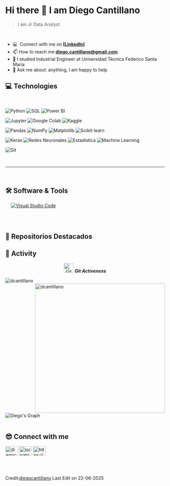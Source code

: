 ### <h1>Hi there 👋 I am Diego Cantillano</h1>

> I am Jr Data Analyst
<br />

<!--- 🌱 &nbsp;I'm currently studying for Bsc. (Hons.) in IT at University of Moratuwa-->
- :computer: &nbsp;Connect with me on **[[LinkedIn](https://www.linkedin.com/in/diegocantillano/)]**
- 📫 How to reach me **diego.cantillano@gmail.com**
- 📝 I studied Industrial Engineer at Universidad Técnica Federico Santa María
- 💬 Ask me about: anything, I am happy to help
  

## 💻 Technologies 

<div>
<Br>
 
![Python](https://img.shields.io/badge/Python-3776AB?style=for-the-badge&logo=python&logoColor=white)
![SQL](https://img.shields.io/badge/SQL-336791?style=for-the-badge&logo=postgresql&logoColor=white)
![Power BI](https://img.shields.io/badge/PowerBI-F2C811?style=for-the-badge&logo=powerbi&logoColor=black)

![Jupyter](https://img.shields.io/badge/Jupyter-F37626?style=for-the-badge&logo=jupyter&logoColor=white)
![Google Colab](https://img.shields.io/badge/Colab-F9AB00?style=for-the-badge&logo=googlecolab&logoColor=white)
![Kaggle](https://img.shields.io/badge/Kaggle-20BEFF?style=for-the-badge&logo=kaggle&logoColor=white)

![Pandas](https://img.shields.io/badge/Pandas-150458?style=for-the-badge&logo=pandas&logoColor=white)
![NumPy](https://img.shields.io/badge/NumPy-013243?style=for-the-badge&logo=numpy&logoColor=white)
![Matplotlib](https://img.shields.io/badge/Matplotlib-11557c?style=for-the-badge&logo=plotly&logoColor=white)
![Scikit-learn](https://img.shields.io/badge/Scikit--learn-F7931E?style=for-the-badge&logo=scikit-learn&logoColor=white)

![Keras](https://img.shields.io/badge/Keras-D00000?style=for-the-badge&logo=keras&logoColor=white)
![Redes Neuronales](https://img.shields.io/badge/Redes%20Neuronales-673AB7?style=for-the-badge&logo=tensorflow&logoColor=white)
![Estadística](https://img.shields.io/badge/Estadística-4CAF50?style=for-the-badge)
![Machine Learning](https://img.shields.io/badge/Machine%20Learning-009688?style=for-the-badge&logo=scikit-learn&logoColor=white)

![Git](https://img.shields.io/badge/Git-F05032?style=for-the-badge&logo=git&logoColor=white)
  

<Br>
<hr>
<Br>
</div>

 ## 🛠️ Software & Tools
 
<p>
  &emsp;
    <a href="#"><img alt="Visual Studio Code" src="https://img.shields.io/badge/Visual_Studio_Code-0078D4?style=for-the-badge&logo=visual%20studio%20code&logoColor=white"></a>
     &emsp;    
</p>


<br><br>

## 📂 Repositorios Destacados

## 🚥 Activity

<p align="center">
 <img src="https://media.giphy.com/media/W5eoZHPpUx9sapR0eu/giphy.gif" width="30" alt="Git"/>&nbsp;<i><b>Git Activeness</b></i>
</p>
 
<p>
 <img align="left" src="https://github-readme-stats.vercel.app/api/top-langs?username=diegocantillano&langs_count=8&show_icons=true&locale=en&layout=compact&theme=chartreuse-dark" alt="dcantillano" />
</p>
<p>&nbsp;<img align="right" src="https://github-readme-stats.vercel.app/api?username=dcantillano&show_icons=true&locale=en&theme=chartreuse-dark" alt="dcantillano" width="410"/>
</p>

<br><br><br><br><br><br><br><br>

![Diego's Graph](https://github-readme-activity-graph.vercel.app/graph?username=dcantillano&custom_title=Diego's%20GitHub%20Activity%20Graph&bg_color=0D1117&color=7F3FBF&line=7F3FBF&point=7F3FBF&area_color=FFFFFF&title_color=FFFFFF&area=true)
<br><br>


## 😎 Connect with me
  
<a href="https://www.linkedin.com/in/diegocantillano/" target="blank"><img align="center" src="https://www.svgrepo.com/show/448234/linkedin.svg" alt="diegocantillano" height="30" width="40" /></a>
<a href="mailTo:diego.cantillanoo@gmail.com" target="blank"> <img align="center" src="https://www.svgrepo.com/show/349378/gmail.svg" alt="iscpatricio" height="30" width="40" /></a>
<a href="https://github.com/diegocantillano" target="blank"> <img align="center" alt="https://github.com/iscpatricio92" src="https://www.svgrepo.com/show/512317/github-142.svg" height="30" width="40" /></a>
</p>
<br>

<br>

Credit:[diegocantillano](https://github.com/diegocantillano) Last Edit on 22-06-2025
